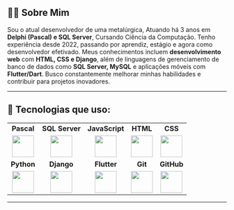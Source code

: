 ## 👨‍💻 Sobre Mim  
Sou o atual desenvolvedor de uma metalúrgica, Atuando há 3 anos em **Delphi (Pascal) e SQL Server**, Cursando Ciência da Computação. Tenho experiência desde 2022, passando por aprendiz, estágio e agora como desenvolvedor efetivado. Meus conhecimentos incluem **desenvolvimento web** com **HTML, CSS e Django**, além de linguagens de gerenciamento de banco de dados como **SQL Server, MySQL** e aplicações móveis com **Flutter/Dart**. Busco constantemente melhorar minhas habilidades e contribuir para projetos inovadores.

---

## 🚀 Tecnologias que uso:

<table>
  <tr>
    <td align="center"><strong>Pascal</strong></td>
    <td align="center"><strong>SQL Server</strong></td>
    <td align="center"><strong>JavaScript</strong></td>
    <td align="center"><strong>HTML</strong></td>
    <td align="center"><strong>CSS</strong></td>
  </tr>
  <tr>
    <td align="center"><img src="https://upload.wikimedia.org/wikipedia/commons/thumb/9/9f/Pascal.svg/120px-Pascal.svg.png" width="50"/></td>
    <td align="center"><img src="https://cdn.jsdelivr.net/gh/devicons/devicon/icons/microsoftsqlserver/microsoftsqlserver-plain.svg" width="50"/></td>
    <td align="center"><img src="https://cdn.jsdelivr.net/gh/devicons/devicon/icons/javascript/javascript-original.svg" width="50"/></td>
    <td align="center"><img src="https://cdn.jsdelivr.net/gh/devicons/devicon/icons/html5/html5-original.svg" width="50"/></td>
    <td align="center"><img src="https://cdn.jsdelivr.net/gh/devicons/devicon/icons/css3/css3-original.svg" width="50"/></td>
  </tr>
  <tr>
    <td align="center"><strong>Python</strong></td>
    <td align="center"><strong>Django</strong></td>
    <td align="center"><strong>Flutter</strong></td>
    <td align="center"><strong>Git</strong></td>
    <td align="center"><strong>GitHub</strong></td>
  </tr>
  <tr>
    <td align="center"><img src="https://cdn.jsdelivr.net/gh/devicons/devicon/icons/python/python-original.svg" width="50"/></td>
    <td align="center"><img src="https://cdn.jsdelivr.net/gh/devicons/devicon/icons/django/django-plain.svg" width="50"/></td>
    <td align="center"><img src="https://cdn.jsdelivr.net/gh/devicons/devicon/icons/flutter/flutter-original.svg" width="50"/></td>
    <td align="center"><img src="https://cdn.jsdelivr.net/gh/devicons/devicon/icons/git/git-original.svg" width="50"/></td>
    <td align="center"><img src="https://cdn.jsdelivr.net/gh/devicons/devicon/icons/github/github-original.svg" width="50"/></td>
  </tr>
</table>

---
